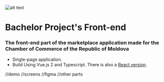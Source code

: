 ![alt text](https://examenautomoldova.files.wordpress.com/2023/03/logo.f19ef6ae.png?resize=100,53)
# Bachelor Project's Front-end

### The front-end part of the marketplace application made for the Chamber of Commerce of the Republic of Moldova

- Single-page application.
- Build Using Vue.js 2 and Typescript. There is also a [React version](https://github.com/pavliuc75/bachelor-front-react-version).




//demo
//screens
//figma
//other parts
